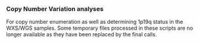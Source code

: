 ### Copy Number Variation analyses

For copy number enumeration as well as determining 1p19q status in the WXS/WGS samples. Some temporary files processed in these scripts are no longer available as they have been replaced by the final calls.
